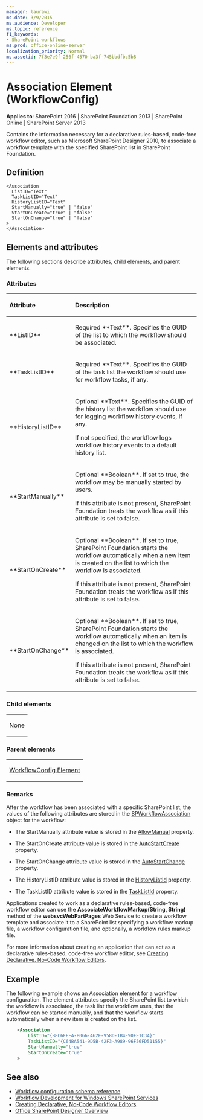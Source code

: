 ```yaml
---
manager: laurawi
ms.date: 3/9/2015
ms.audience: Developer
ms.topic: reference
f1_keywords:
- SharePoint workflows
ms.prod: office-online-server
localization_priority: Normal
ms.assetid: 7f3e7e9f-256f-4570-ba3f-745bbdfbc5b8
---
```


# Association Element (WorkflowConfig)

**Applies to**: SharePoint 2016 | SharePoint Foundation 2013 | SharePoint Online | SharePoint Server 2013

Contains the information necessary for a declarative rules-based, code-free workflow editor, such as Microsoft SharePoint Designer 2010, to associate a workflow template with the specified SharePoint list in SharePoint Foundation.

## Definition

```
<Association
  ListID="Text"
  TaskListID="Text"
  HistoryListID="Text"
  StartManually="true" | "false"
  StartOnCreate="true" | "false"
  StartOnChange="true" | "false"
>
</Association>
```

## Elements and attributes

The following sections describe attributes, child elements, and parent elements.

### Attributes
<table>
<colgroup>
<col width="20%" />
<col width="80%" />
</colgroup>
<thead>
<tr class="header">
<th align="left"><p>Attribute</p></th>
<th align="left"><p>Description</p></th>
</tr>
</thead>
<tbody>
<tr class="even">
<td align="left"><p>**ListID**</p></td>
<td align="left"><p>Required **Text**. Specifies the GUID of the list to which the workflow should be associated.</p></td>
</tr>
<tr class="odd">
<td align="left"><p>**TaskListID**</p></td>
<td align="left"><p>Required **Text**. Specifies the GUID of the task list the workflow should use for workflow tasks, if any.</p></td>
</tr>
<tr class="even">
<td align="left"><p>**HistoryListID**</p></td>
<td align="left"><p>Optional **Text**. Specifies the GUID of the history list the workflow should use for logging workflow history events, if any.</p>
<p>If not specified, the workflow logs workflow history events to a default history list.</p></td>
</tr>
<tr class="odd">
<td align="left"><p>**StartManually**</p></td>
<td align="left"><p>Optional **Boolean**. If set to true, the workflow may be manually started by users.</p>
<p>If this attribute is not present, SharePoint Foundation treats the workflow as if this attribute is set to false.</p></td>
</tr>
<tr class="even">
<td align="left"><p>**StartOnCreate**</p></td>
<td align="left"><p>Optional **Boolean**. If set to true, SharePoint Foundation starts the workflow automatically when a new item is created on the list to which the workflow is associated.</p>
<p>If this attribute is not present, SharePoint Foundation treats the workflow as if this attribute is set to false.</p></td>
</tr>
<tr class="odd">
<td align="left"><p>**StartOnChange**</p></td>
<td align="left"><p>Optional **Boolean**. If set to true, SharePoint Foundation starts the workflow automatically when an item is changed on the list to which the workflow is associated.</p>
<p>If this attribute is not present, SharePoint Foundation treats the workflow as if this attribute is set to false.</p></td>
</tr>
</tbody>
</table>

### Child elements

<table>
<colgroup>
<col width="100%" />
</colgroup>
<tbody>
<tr class="odd">
<td align="left"><p>None</p></td>
</tr>
</tbody>
</table>

### Parent elements

<table>
<colgroup>
<col width="100%" />
</colgroup>
<tbody>
<tr class="odd">
<td align="left"><p><span sdata="link"><a href="workflowconfig-element.md">WorkflowConfig Element</a></span></p></td>
</tr>
</tbody>
</table>

### Remarks

After the workflow has been associated with a specific SharePoint list, the values of the following attributes are stored in the [SPWorkflowAssociation](https://msdn.microsoft.com/en-us/library/office/microsoft.sharepoint.workflow.spworkflowassociation.aspx) object for the workflow:

- The StartManually attribute value is stored in the [AllowManual](https://msdn.microsoft.com/en-us/library/office/microsoft.sharepoint.workflow.spworkflowassociation.allowmanual.aspx) property.

- The StartOnCreate attribute value is stored in the [AutoStartCreate](https://msdn.microsoft.com/en-us/library/office/microsoft.sharepoint.workflow.spworkflowassociation.autostartcreate.aspx) property.

- The StartOnChange attribute value is stored in the [AutoStartChange](https://msdn.microsoft.com/en-us/library/office/microsoft.sharepoint.workflow.spworkflowassociation.autostartchange.aspx) property.

- The HistoryListID attribute value is stored in the [HistoryListId](https://msdn.microsoft.com/en-us/library/office/microsoft.sharepoint.workflow.spworkflowassociation.historylistid.aspx) property.

- The TaskListID attribute value is stored in the [TaskListId](https://msdn.microsoft.com/en-us/library/office/microsoft.sharepoint.workflow.spworkflowassociation.tasklistid.aspx) property.

Applications created to work as a declarative rules-based, code-free workflow editor can use the **AssociateWorkflowMarkup(String, String)** method of the **websvcWebPartPages** Web Service to create a workflow template and associate it to a SharePoint list specifying a workflow markup file, a workflow configuration file, and optionally, a workflow rules markup file.

For more information about creating an application that can act as a declarative rules-based, code-free workflow editor, see [Creating Declarative, No-Code Workflow Editors](https://msdn.microsoft.com/en-us/library/office/bb417436.aspx).

## Example

The following example shows an Association element for a workflow configuration. The element attributes specify the SharePoint list to which the workflow is associated, the task list the workflow uses, that the workflow can be started manually, and that the workflow starts automatically when a new item is created on the list.

```XML
    <Association
        ListID="{B8C6FEEA-8066-462E-958D-1B4E90FE1C34}"
        TaskListID="{C64BA541-9D5B-42F3-A989-96F56FD51155}"
        StartManually="true"
        StartOnCreate="true"
    >
```

## See also

- [Workflow configuration schema reference](workflow-configuration-schema-reference.md)
- [Workflow Development for Windows SharePoint Services](https://msdn.microsoft.com/en-us/library/office/ms414613.aspx)
- [Creating Declarative, No-Code Workflow Editors](https://msdn.microsoft.com/en-us/library/office/bb417436.aspx)
- [Office SharePoint Designer Overview](https://msdn.microsoft.com/en-us/library/office/ms454098.aspx)







